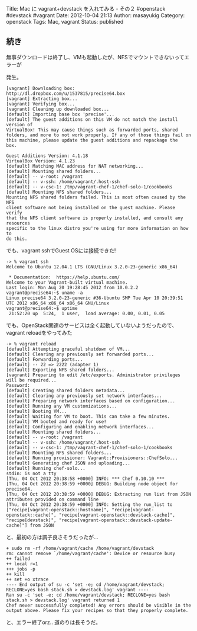 Title: Mac に vagrant+devstack を入れてみる - その２ #openstack #devstack #vagrant
Date: 2012-10-04 21:13
Author: masayukig
Category: openstack
Tags: Mac, vagrant
Status: published

続き
----


無事ダウンロードは終了し、VMも起動したが、NFSでマウントできないってエラーが



発生。




    [vagrant] Downloading box: http://dl.dropbox.com/u/1537815/precise64.box
    [vagrant] Extracting box...
    [vagrant] Verifying box...
    [vagrant] Cleaning up downloaded box...
    [default] Importing base box 'precise'...
    [default] The guest additions on this VM do not match the install version of
    VirtualBox! This may cause things such as forwarded ports, shared
    folders, and more to not work properly. If any of those things fail on
    this machine, please update the guest additions and repackage the
    box.

    Guest Additions Version: 4.1.18
    VirtualBox Version: 4.1.23
    [default] Matching MAC address for NAT networking...
    [default] Mounting shared folders...
    [default] -- v-root: /vagrant
    [default] -- v-ssh: /home/vagrant/.host-ssh
    [default] -- v-csc-1: /tmp/vagrant-chef-1/chef-solo-1/cookbooks
    [default] Mounting NFS shared folders...
    Mounting NFS shared folders failed. This is most often caused by the NFS
    client software not being installed on the guest machine. Please verify
    that the NFS client software is properly installed, and consult any resources
    specific to the linux distro you're using for more information on how to
    do this.

でも、vagrant sshでGuest OSには接続できた!

    -> % vagrant ssh
    Welcome to Ubuntu 12.04.1 LTS (GNU/Linux 3.2.0-23-generic x86_64)

     * Documentation:  https://help.ubuntu.com/
    Welcome to your Vagrant-built virtual machine.
    Last login: Mon Aug 20 19:28:45 2012 from 10.0.2.2
    vagrant@precise64:~$ uname -a
    Linux precise64 3.2.0-23-generic #36-Ubuntu SMP Tue Apr 10 20:39:51 UTC 2012 x86_64 x86_64 x86_64 GNU/Linux
    vagrant@precise64:~$ uptime
     21:52:20 up  5:24,  1 user,  load average: 0.00, 0.01, 0.05

でも、OpenStack関連のサービスは全く起動していないようだったので、
vagrant reloadをやってみた


    -> % vagrant reload
    [default] Attempting graceful shutdown of VM...
    [default] Clearing any previously set forwarded ports...
    [default] Forwarding ports...
    [default] -- 22 => 2222 (adapter 1)
    [default] Exporting NFS shared folders...
    [vagrant] Preparing to edit /etc/exports. Administrator privileges will be required...
    Password:
    [default] Creating shared folders metadata...
    [default] Clearing any previously set network interfaces...
    [default] Preparing network interfaces based on configuration...
    [default] Running any VM customizations...
    [default] Booting VM...
    [default] Waiting for VM to boot. This can take a few minutes.
    [default] VM booted and ready for use!
    [default] Configuring and enabling network interfaces...
    [default] Mounting shared folders...
    [default] -- v-root: /vagrant
    [default] -- v-ssh: /home/vagrant/.host-ssh
    [default] -- v-csc-1: /tmp/vagrant-chef-1/chef-solo-1/cookbooks
    [default] Mounting NFS shared folders...
    [default] Running provisioner: Vagrant::Provisioners::ChefSolo...
    [default] Generating chef JSON and uploading...
    [default] Running chef-solo...
    stdin: is not a tty
    [Thu, 04 Oct 2012 20:38:58 +0000] INFO: *** Chef 0.10.10 ***
    [Thu, 04 Oct 2012 20:38:59 +0000] DEBUG: Building node object for precise64.
    [Thu, 04 Oct 2012 20:38:59 +0000] DEBUG: Extracting run list from JSON attributes provided on command line
    [Thu, 04 Oct 2012 20:38:59 +0000] INFO: Setting the run_list to ["recipe[vagrant-openstack::hostname]", "recipe[vagrant-openstack::cache]", "recipe[vagrant-openstack::devstack-cache]", "recipe[devstack]", "recipe[vagrant-openstack::devstack-update-cache]"] from JSON

と、最初の方は調子良さそうだったが...

    + sudo rm -rf /home/vagrant/cache /home/vagrant/devstack
    rm: cannot remove `/home/vagrant/cache': Device or resource busy
    ++ failed
    ++ local r=1
    +++ jobs -p
    ++ kill
    ++ set +o xtrace
    ---- End output of su -c 'set -e; cd /home/vagrant/devstack; RECLONE=yes bash stack.sh > devstack.log' vagrant ----
    Ran su -c 'set -e; cd /home/vagrant/devstack; RECLONE=yes bash stack.sh > devstack.log' vagrant returned 1
    Chef never successfully completed! Any errors should be visible in the
    output above. Please fix your recipes so that they properly complete.

と、エラー終了orz.. 道のりは長そうだ。
